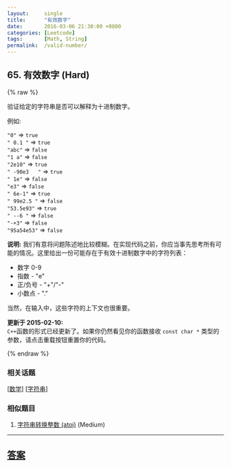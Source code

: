 ```yaml
---
layout:     single
title:      "有效数字"
date:       2016-03-06 21:30:00 +0800
categories: [Leetcode]
tags:       [Math, String]
permalink:  /valid-number/
---
```


## 65. 有效数字 (Hard)

{% raw %}

<p>验证给定的字符串是否可以解释为十进制数字。</p>

<p>例如:</p>

<p><code>&quot;0&quot;</code>&nbsp;=&gt;&nbsp;<code>true</code><br>
<code>&quot; 0.1 &quot;</code>&nbsp;=&gt;&nbsp;<code>true</code><br>
<code>&quot;abc&quot;</code>&nbsp;=&gt;&nbsp;<code>false</code><br>
<code>&quot;1 a&quot;</code>&nbsp;=&gt;&nbsp;<code>false</code><br>
<code>&quot;2e10&quot;</code>&nbsp;=&gt;&nbsp;<code>true</code><br>
<code>&quot; -90e3&nbsp; &nbsp;&quot;</code>&nbsp;=&gt;&nbsp;<code>true</code><br>
<code>&quot; 1e&quot;</code>&nbsp;=&gt;&nbsp;<code>false</code><br>
<code>&quot;e3&quot;</code>&nbsp;=&gt;&nbsp;<code>false</code><br>
<code>&quot; 6e-1&quot;</code>&nbsp;=&gt;&nbsp;<code>true</code><br>
<code>&quot; 99e2.5&nbsp;&quot;</code>&nbsp;=&gt;&nbsp;<code>false</code><br>
<code>&quot;53.5e93&quot;</code>&nbsp;=&gt;&nbsp;<code>true</code><br>
<code>&quot; --6 &quot;</code>&nbsp;=&gt;&nbsp;<code>false</code><br>
<code>&quot;-+3&quot;</code>&nbsp;=&gt;&nbsp;<code>false</code><br>
<code>&quot;95a54e53&quot;</code>&nbsp;=&gt;&nbsp;<code>false</code></p>

<p><strong>说明:</strong>&nbsp;我们有意将问题陈述地比较模糊。在实现代码之前，你应当事先思考所有可能的情况。这里给出一份可能存在于有效十进制数字中的字符列表：</p>

<ul>
	<li>数字 0-9</li>
	<li>指数 - &quot;e&quot;</li>
	<li>正/负号 - &quot;+&quot;/&quot;-&quot;</li>
	<li>小数点 - &quot;.&quot;</li>
</ul>

<p>当然，在输入中，这些字符的上下文也很重要。</p>

<p><strong>更新于 2015-02-10:</strong><br>
<code>C++</code>函数的形式已经更新了。如果你仍然看见你的函数接收&nbsp;<code>const char *</code> 类型的参数，请点击重载按钮重置你的代码。</p>

{% endraw %}

### 相关话题
  [[数学](https://github.com/openset/leetcode/tree/master/tag/math/README.md)]
  [[字符串](https://github.com/openset/leetcode/tree/master/tag/string/README.md)]

### 相似题目
  1. [字符串转换整数 (atoi)](/string-to-integer-atoi) (Medium)

---

## [答案](https://github.com/openset/leetcode/tree/master/problems/valid-number)
